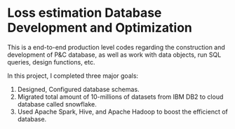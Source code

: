 # Loss estimation Database Development and Optimization 
This is a end-to-end production level codes regarding the construction and development of P&C database, as well as work with data objects, 
run SQL queries, design functions, etc. 

In this project, I completed three major goals: 
1) Designed, Configured database schemas.  
2) Migrated total amount of 10-millions of datasets from IBM DB2 to cloud database called snowflake.
3) Used Apache Spark, Hive, and Apache Hadoop to boost the efficienct of database. 
